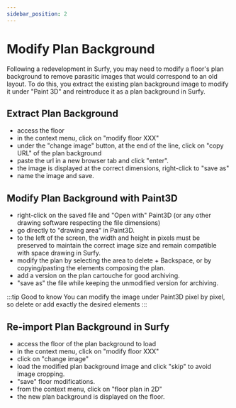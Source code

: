 ```yaml
---
sidebar_position: 2
---
```

# Modify Plan Background


<Youtube code="c_q-iUf1Is4"/>


Following a redevelopment in Surfy, you may need to modify a floor's plan background to remove parasitic images that would correspond to an old layout.
To do this, you extract the existing plan background image to modify it under "Paint 3D" and reintroduce it as a plan background in Surfy.

## Extract Plan Background

-   access the floor
-   in the context menu, click on "modify floor XXX"
-   under the "change image" button, at the end of the line, click on "copy URL" of the plan background
-   paste the url in a new browser tab and click "enter".  
-   the image is displayed at the correct dimensions, right-click to "save as"
-   name the image and save.

## Modify Plan Background with Paint3D

-   right-click on the saved file and "Open with" Paint3D (or any other drawing software respecting the file dimensions)
-   go directly to "drawing area" in Paint3D.
-   to the left of the screen, the width and height in pixels must be preserved to maintain the correct image size and remain compatible with space drawing in Surfy.
-   modify the plan by selecting the area to delete + Backspace, or by copying/pasting the elements composing the plan.
-   add a version on the plan cartouche for good archiving.
-   "save as" the file while keeping the unmodified version for archiving.

:::tip Good to know
You can modify the image under Paint3D pixel by pixel, so delete or add exactly the desired elements
:::

## Re-import Plan Background in Surfy


-   access the floor of the plan background to load
-   in the context menu, click on "modify floor XXX"
-   click on "change image"
-   load the modified plan background image and click "skip" to avoid image cropping.
-   "save" floor modifications.
-   from the context menu, click on "floor plan in 2D"
-   the new plan background is displayed on the floor.